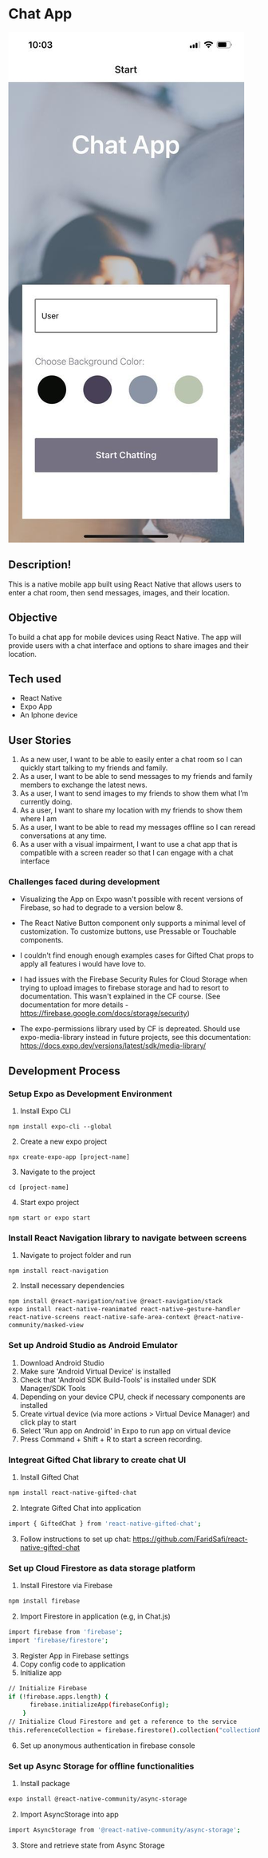 # Chat App

![Chat app](assets/chat-app.jpg)

## Description!



This is a native mobile app built using React Native that allows users to enter a chat room, then send messages, images, and their location.

## Objective

To build a chat app for mobile devices using React Native. The app will provide users with a chat interface and options to share images and their
location.

## Tech used  
- React Native
- Expo App
- An Iphone device

## User Stories

1. As a new user, I want to be able to easily enter a chat room so I can quickly start talking to my
friends and family.
2. As a user, I want to be able to send messages to my friends and family members to exchange
the latest news.
3. As a user, I want to send images to my friends to show them what I’m currently doing.
4. As a user, I want to share my location with my friends to show them where I am
5. As a user, I want to be able to read my messages offline so I can reread conversations at any
time.
6. As a user with a visual impairment, I want to use a chat app that is compatible with a screen
reader so that I can engage with a chat interface

### Challenges faced during development
* Visualizing the App on Expo wasn't possible with recent versions of Firebase, so had to degrade to a version below 8.

* The React Native Button component only supports a minimal level of customization. To customize buttons, use Pressable or Touchable components.

* I couldn't find enough enough examples cases for Gifted Chat props to apply all features i would have love to.

* I had issues with the Firebase Security Rules for Cloud Storage when trying to upload images to firebase storage and had to resort to documentation. This wasn't explained in the CF course. (See documentation for more details - https://firebase.google.com/docs/storage/security)

* The expo-permissions library used by CF is depreated. Should use expo-media-library instead in future projects, see this documentation: https://docs.expo.dev/versions/latest/sdk/media-library/

## Development Process

### Setup Expo as Development Environment

1. Install Expo CLI

```
npm install expo-cli --global
```

2. Create a new expo project

```
npx create-expo-app [project-name]
```

3. Navigate to the project

```
cd [project-name]
```

4. Start expo project

```
npm start or expo start
```

### Install React Navigation library to navigate between screens

1. Navigate to project folder and run

```
npm install react-navigation
```

2. Install necessary dependencies

```
npm install @react-navigation/native @react-navigation/stack
expo install react-native-reanimated react-native-gesture-handler react-native-screens react-native-safe-area-context @react-native-community/masked-view
```

### Set up Android Studio as Android Emulator
1. Download Android Studio
2. Make sure 'Android Virtual Device' is installed
3. Check that 'Android SDK Build-Tools' is installed under SDK Manager/SDK Tools
4. Depending on your device CPU, check if necessary components are installed
5. Create virtual device (via more actions > Virtual Device Manager) and click play to start
6. Select 'Run app on Android' in Expo to run app on virtual device
7. Press Command + Shift + R to start a screen recording.

### Integreat Gifted Chat library to create chat UI
1. Install Gifted Chat
```bash
npm install react-native-gifted-chat
```

2. Integrate Gifted Chat into application
```bash
import { GiftedChat } from 'react-native-gifted-chat';
```
3. Follow instructions to set up chat: https://github.com/FaridSafi/react-native-gifted-chat 
### Set up Cloud Firestore as data storage platform
1. Install Firestore via Firebase
```bash
npm install firebase
```
2. Import Firestore in application (e.g, in Chat.js)
```bash
import firebase from 'firebase';
import 'firebase/firestore';
```
3. Register App in Firebase settings
4. Copy config code to application
5. Initialize app
```bash
// Initialize Firebase
if (!firebase.apps.length) {
      firebase.initializeApp(firebaseConfig);
    }
// Initialize Cloud Firestore and get a reference to the service
this.referenceCollection = firebase.firestore().collection("collectionName");
```
6. Set up anonymous authentication in firebase console
### Set up Async Storage for offline functionalities
1. Install package
```bash
expo install @react-native-community/async-storage
```
2. Import AsyncStorage into app
```bash
import AsyncStorage from '@react-native-community/async-storage';
```
3. Store and retrieve state from Async Storage
